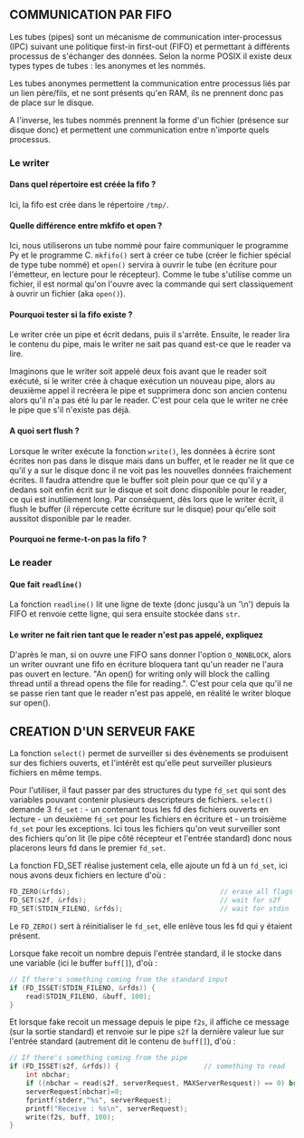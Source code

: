 
COMMUNICATION PAR FIFO
----------------------

Les tubes (pipes) sont un mécanisme de communication inter-processus (IPC)
suivant une politique first-in first-out (FIFO) et permettant à différents
processus de s'échanger des données.
Selon la norme POSIX il existe deux types types de tubes : les anonymes et les
nommés.

Les tubes anonymes permettent la communication entre processus liés par un
lien père/fils, et ne sont présents qu'en RAM, ils ne prennent donc pas de place
sur le disque.

A l'inverse, les tubes nommés prennent la forme d'un fichier (présence sur
disque donc) et permettent une communication entre n'importe quels processus.

### Le writer

#### Dans quel répertoire est créée la fifo ?

Ici, la fifo est crée dans le répertoire `/tmp/`.

#### Quelle différence entre mkfifo et open ?

Ici, nous utiliserons un tube nommé pour faire communiquer le programme Py et
le programme C.
`mkfifo()` sert à créer ce tube (créer le fichier spécial de type tube nommé)
et `open()` servira à ouvrir le tube (en écriture pour l'émetteur, en lecture
pour le récepteur).
Comme le tube s'utilise comme un fichier, il est normal qu'on l'ouvre avec
la commande qui sert classiquement à ouvrir un fichier (aka `open()`).

#### Pourquoi tester si la fifo existe ?

Le writer crée un pipe et écrit dedans, puis il s'arrête. Ensuite, le reader
lira le contenu du pipe, mais le writer ne sait pas quand est-ce que le
reader va lire.

Imaginons que le writer soit appelé deux fois avant que le reader soit exécuté,
si le writer crée à chaque exécution un nouveau pipe, alors au deuxième appel
il recréera le pipe et supprimera donc son ancien contenu alors qu'il n'a pas
été lu par le reader. C'est pour cela que le writer ne crée le pipe que s'il
n'existe pas déjà.

#### A quoi sert flush ?

Lorsque le writer exécute la fonction `write()`, les données à écrire sont
écrites non pas dans le disque mais dans un buffer, et le reader ne lit que ce
qu'il y a sur le disque donc il ne voit pas les nouvelles données fraichement
écrites. Il faudra attendre que le buffer soit plein pour que ce qu'il y a
dedans soit enfin écrit sur le disque et soit donc disponible pour le reader,
ce qui est inutiliement long. Par conséquent, dès lors que le writer écrit,
il flush le buffer (il répercute cette écriture sur le disque) pour qu'elle soit
aussitot disponible par le reader.

#### Pourquoi ne ferme-t-on pas la fifo ?

### Le reader


#### Que fait `readline()`
La fonction  `readline()` lit une ligne de texte (donc jusqu'à un '\n')
depuis la FIFO et renvoie cette ligne, qui sera ensuite stockée dans `str`.

#### Le writer ne fait rien tant que le reader n'est pas appelé, expliquez

D'après le man, si on ouvre une FIFO sans donner l'option `O_NONBLOCK`,
alors un writer ouvrant une fifo en écriture bloquera tant qu'un reader ne
l'aura pas ouvert en lecture.
"An open() for writing only will block the calling thread until a thread opens
the file for reading.". C'est pour cela que qu'il ne se passe rien tant que
le reader n'est pas appelé, en réalité le writer bloque sur open().


CREATION D'UN SERVEUR FAKE
--------------------------

La fonction `select()` permet de surveiller si des évènements se produisent sur
des fichiers ouverts, et l'intérêt est qu'elle peut surveiller plusieurs
fichiers en même temps.

Pour l'utiliser, il faut passer par des structures du
type `fd_set` qui sont des variables pouvant contenir plusieurs descripteurs
de fichiers. `select()` demande 3 `fd_set` :
	- un contenant tous les fd des fichiers ouverts en lecture
	- un deuxième `fd_set` pour les fichiers en écriture et
	- un troisième `fd_set` pour les exceptions.
Ici tous les fichiers qu'on veut surveiller sont des fichiers qu'on lit
(le pipe côté récepteur et l'entrée standard) donc nous placerons leurs fd
dans le premier `fd_set`.

La fonction FD_SET réalise justement cela, elle ajoute un fd à un `fd_set`,
ici nous avons deux fichiers en lecture d'où :

```C
FD_ZERO(&rfds);                                     // erase all flags
FD_SET(s2f, &rfds);                                 // wait for s2f
FD_SET(STDIN_FILENO, &rfds);                        // wait for stdin
```
Le `FD_ZERO()` sert à réinitialiser le `fd_set`, elle enlève tous les fd qui
y étaient présent.

Lorsque fake recoit un nombre depuis l'entrée standard, il le stocke dans
une variable (ici le buffer `buff[]`), d'où :

```C
// If there's something coming from the standard input
if (FD_ISSET(STDIN_FILENO, &rfds)) {
	read(STDIN_FILENO, &buff, 100);
}
```

Et lorsque fake recoit un message depuis le pipe `f2s`, il affiche ce message
(sur la sortie standard) et renvoie sur le pipe `s2f` la dernière valeur lue
sur l'entrée standard (autrement dit le contenu de `buff[]`), d'où :

```C
// If there's something coming from the pipe
if (FD_ISSET(s2f, &rfds)) {                     // something to read
	int nbchar;
	if ((nbchar = read(s2f, serverRequest, MAXServerResquest)) == 0) break;
	serverRequest[nbchar]=0;
	fprintf(stderr,"%s", serverRequest);
	printf("Receive : %s\n", serverRequest);
	write(f2s, buff, 100);
}
```
